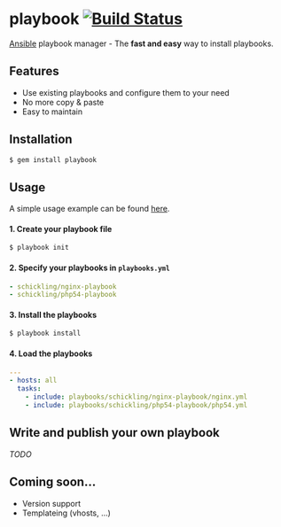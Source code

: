 playbook [![Build Status](https://travis-ci.org/schickling/playbook.png?branch=master)](https://travis-ci.org/schickling/playbook)
========

[Ansible](www.ansibleworks.com) playbook manager - The **fast and easy** way to install playbooks.

## Features
* Use existing playbooks and configure them to your need
* No more copy & paste
* Easy to maintain

## Installation

```sh
$ gem install playbook
```

## Usage

A simple usage example can be found [here](https://github.com/schickling/playbook-example).

#### 1. Create your playbook file
```sh
$ playbook init
```

#### 2. Specify your playbooks in `playbooks.yml`
```yml
- schickling/nginx-playbook
- schickling/php54-playbook
```

#### 3. Install the playbooks
```sh
$ playbook install
```

#### 4. Load the playbooks
```yml
---
- hosts: all
  tasks:
    - include: playbooks/schickling/nginx-playbook/nginx.yml
    - include: playbooks/schickling/php54-playbook/php54.yml
```

## Write and publish your own playbook

*TODO*

## Coming soon...
* Version support
* Templateing (vhosts, ...)


